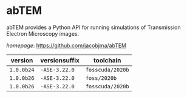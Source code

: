 # abTEM

abTEM provides a Python API for running simulations of Transmission Electron Microscopy images.

*homepage*: <https://github.com/jacobjma/abTEM>

version | versionsuffix | toolchain
--------|---------------|----------
``1.0.0b24`` | ``-ASE-3.22.0`` | ``fosscuda/2020b``
``1.0.0b26`` | ``-ASE-3.22.0`` | ``foss/2020b``
``1.0.0b26`` | ``-ASE-3.22.0`` | ``fosscuda/2020b``
